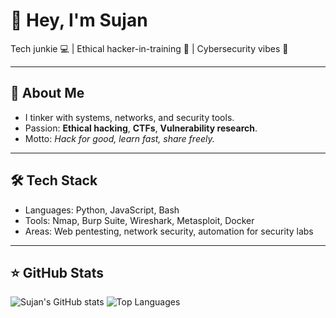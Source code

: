 # 👋 Hey, I'm Sujan
Tech junkie 💻 | Ethical hacker-in-training 🔐 | Cybersecurity vibes 🚀

---

## 🔭 About Me
- I tinker with systems, networks, and security tools.
- Passion: **Ethical hacking**, **CTFs**, **Vulnerability research**.
- Motto: *Hack for good, learn fast, share freely.*

---

## 🛠 Tech Stack
- Languages: Python, JavaScript, Bash
- Tools: Nmap, Burp Suite, Wireshark, Metasploit, Docker
- Areas: Web pentesting, network security, automation for security labs

---

## ⭐ GitHub Stats
![Sujan's GitHub stats](https://github-readme-stats.vercel.app/api?username=Sujan&show_icons=true&theme=radical)
![Top Languages](https://github-readme-stats.vercel.app/api/top-langs/?username=Sujan&layout=compact&theme=radical)
